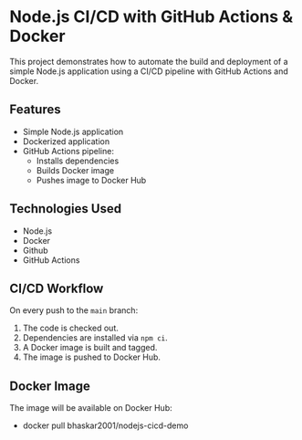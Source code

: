 # Node.js CI/CD with GitHub Actions & Docker

This project demonstrates how to automate the build and deployment of a simple Node.js application using a CI/CD pipeline with GitHub Actions and Docker.

## Features

- Simple Node.js application
- Dockerized application
- GitHub Actions pipeline:
  - Installs dependencies
  - Builds Docker image
  - Pushes image to Docker Hub

## Technologies Used

- Node.js
- Docker
- Github
- GitHub Actions

## CI/CD Workflow

On every push to the `main` branch:

1. The code is checked out.
2. Dependencies are installed via `npm ci`.
3. A Docker image is built and tagged.
4. The image is pushed to Docker Hub.

## Docker Image

The image will be available on Docker Hub: 
 - docker pull bhaskar2001/nodejs-cicd-demo

